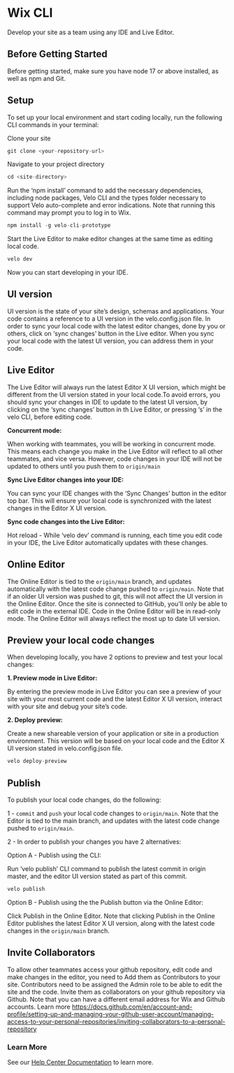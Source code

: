 # Wix CLI

Develop your site as a team using any IDE and Live Editor.

## Before Getting Started
Before getting started, make sure you have node 17 or above installed, as well as npm and Git.

## Setup 
To set up your local environment and start coding locally, run the following CLI commands in your terminal:

Clone your site 

  ```js
git clone <your-repository-url>
  ```

Navigate to your project directory

```js
cd <site-directory>
```

Run the ‘npm install’ command to add the necessary dependencies, including node packages, Velo CLI and the types folder necessary to support Velo auto-complete and error indications. Note that running this command may prompt you to log in to Wix. 

```js
npm install -g velo-cli-prototype
```

Start the Live Editor to make editor changes at the same time as editing local code.



```js
velo dev
```

Now you can start developing in your IDE. 

## UI version
UI version is the state of your site’s design, schemas and applications. Your code contains a reference to a UI version in the velo.config.json file. 
In order to sync your local code with the latest editor changes, done by you or others, click on ‘sync changes’ button in the Live editor. When you sync your local code with the latest UI version, you can address them in your code.

## Live Editor 

The Live Editor will always run the latest Editor X UI version, which might be different from the UI version stated in your local code.To avoid errors, you should sync your changes in IDE to update to the latest UI version, by clicking on the ‘sync changes’ button in th Live Editor, or pressing ‘s’ in the velo CLI, before editing code.

 **Concurrent mode:**
 
When working with teammates, you will be working in concurrent mode. This means each change you make in the Live Editor will reflect to all other teammates, and vice versa. However, code changes in your IDE will not be updated to others until you push them to <code>origin/main</code>

 **Sync Live Editor changes into your IDE:**
 
You can sync your IDE changes with the ‘Sync Changes’ button in the editor top bar. This will ensure your local code is synchronized with the latest changes in the Editor X UI version.  

 **Sync code changes into the Live Editor:**
 
Hot reload - While ‘velo dev’ command is running, each time you edit code in your IDE, the Live Editor automatically updates with these changes.

## Online Editor
The Online Editor is tied to the <code>origin/main</code> branch, and updates automatically with the latest code change pushed to <code>origin/main</code>. Note that if an older UI version was pushed to git, this will not affect the UI version in the Online Editor.
Once the site is connected to GitHub, you’ll only be able to edit code in the external IDE. Code in the Online Editor will be in read-only mode.
The Online Editor will always reflect the most up to date UI version. 


## Preview your local code changes 
When developing locally, you have 2 options to preview and test your local changes:

**1. Preview mode in Live Editor:**

By entering the preview mode in Live Editor you can see a preview of your site with your most current code and the latest Editor X UI version, interact with your site and debug your site’s code.

**2. Deploy preview:**

Create a new shareable version of your application or site in a production environment. This version will be based on your local code and the Editor X UI version stated in velo.config.json file.

  ```js
velo deploy-preview
  ``` 

## Publish
To publish your local code changes, do the following: 

1 - <code>commit</code> and <code>push</code> your local code changes to <code>origin/main</code>. 
Note that the Editor is tied to the main branch, and updates with the latest code change pushed to <code>origin/main</code>.

2 - In order to publish your changes you have 2 alternatives:

Option A - Publish using the CLI:

Run ‘velo publish’ CLI command to publish the latest commit in origin master, and the editor UI version stated as part of this commit.

  ```js
velo publish
  ``` 

Option B - Publish using the the Publish button via the Online Editor:

Click Publish in the Online Editor. Note that clicking Publish in the Online Editor publishes the latest Editor X UI version, along with the latest code changes in the <code>origin/main</code> branch. 



## Invite Collaborators 
To allow other teammates access your github repository, edit code and make changes in the editor, you need to
Add them as Contributors to your site. Contributors need to be assigned the Admin role to be able to edit the site and the code. 
Invite them as collaborators on your github repository via Github. Note that you can have a different email address for Wix and Github accounts. Learn more https://docs.github.com/en/account-and-profile/setting-up-and-managing-your-github-user-account/managing-access-to-your-personal-repositories/inviting-collaborators-to-a-personal-repository

### Learn More
See our [Help Center Documentation]() to learn more.





